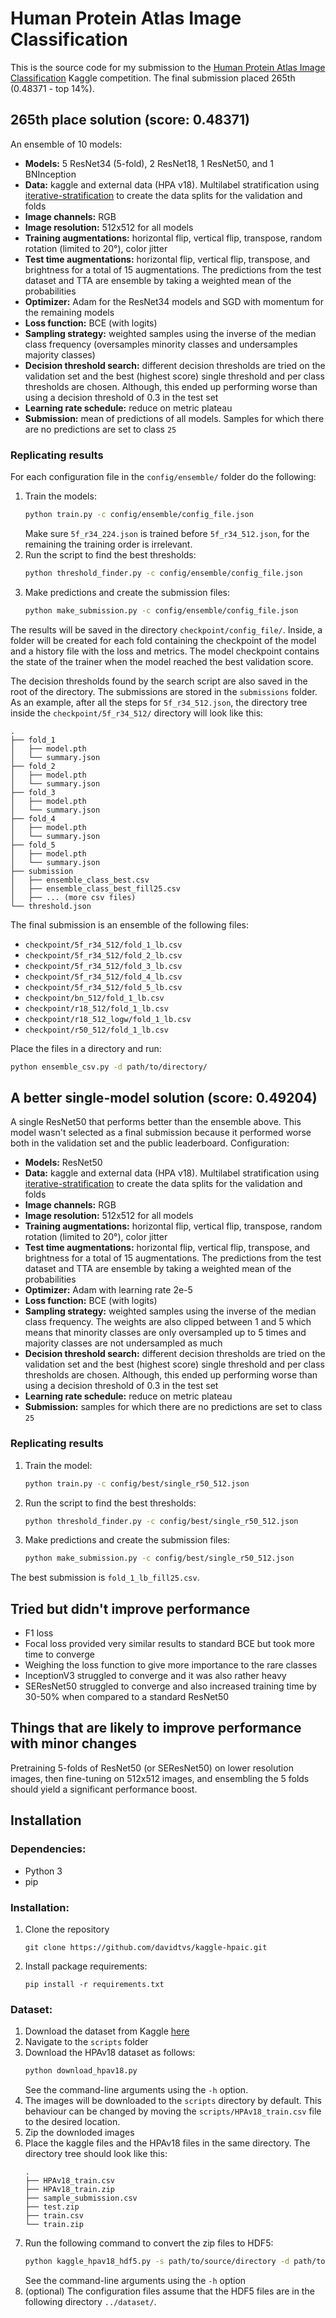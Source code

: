 # Human Protein Atlas Image Classification

This is the source code for my submission to the [Human Protein Atlas Image Classification](https://www.kaggle.com/c/human-protein-atlas-image-classification) Kaggle competition. The final submission placed 265th (0.48371 - top 14%).

## 265th place solution (score: 0.48371)

An ensemble of 10 models:

- **Models:** 5 ResNet34 (5-fold), 2 ResNet18, 1 ResNet50, and 1 BNInception
- **Data:** kaggle and external data (HPA v18). Multilabel stratification using [iterative-stratification](https://github.com/trent-b/iterative-stratification) to create the data splits for the validation and folds
- **Image channels:** RGB
- **Image resolution:** 512x512 for all models
- **Training augmentations:** horizontal flip, vertical flip, transpose, random rotation (limited to 20°), color jitter
- **Test time augmentations:** horizontal flip, vertical flip, transpose, and brightness for a total of 15 augmentations. The predictions from the test dataset and TTA are ensemble by taking a weighted mean of the probabilities 
- **Optimizer:** Adam for the ResNet34 models and SGD with momentum for the remaining models
- **Loss function:** BCE (with logits)
- **Sampling strategy:** weighted samples using the inverse of the median class frequency (oversamples minority classes and undersamples majority classes)
- **Decision threshold search:** different decision thresholds are tried on the validation set and the best (highest score) single threshold and per class thresholds are chosen. Although, this ended up performing worse than using a decision threshold of 0.3 in the test set
- **Learning rate schedule:** reduce on metric plateau
- **Submission:** mean of predictions of all models. Samples for which there are no predictions are set to class `25`

### Replicating results

For each configuration file in the `config/ensemble/` folder do the following:
1. Train the models:
   ```sh
   python train.py -c config/ensemble/config_file.json
   ```
   Make sure `5f_r34_224.json` is trained before `5f_r34_512.json`, for the remaining the training order is irrelevant.
2. Run the script to find the best thresholds:
   ```sh
   python threshold_finder.py -c config/ensemble/config_file.json
   ```
3. Make predictions and create the submission files:
   ```sh
   python make_submission.py -c config/ensemble/config_file.json
   ```

The results will be saved in the directory `checkpoint/config_file/`. Inside, a folder will be created for each fold containing the checkpoint of the model and a history file with the loss and metrics. The model checkpoint contains the state of the trainer when the model reached the best validation score.

The decision thresholds found by the search script are also saved in the root of the directory. The submissions are stored in the `submissions` folder. As an example, after all the steps for `5f_r34_512.json`, the directory tree inside the `checkpoint/5f_r34_512/` directory will look like this:

```
.
├── fold_1
│   ├── model.pth
│   └── summary.json
├── fold_2
│   ├── model.pth
│   └── summary.json
├── fold_3
│   ├── model.pth
│   └── summary.json
├── fold_4
│   ├── model.pth
│   └── summary.json
├── fold_5
│   ├── model.pth
│   └── summary.json
├── submission
│   ├── ensemble_class_best.csv
│   ├── ensemble_class_best_fill25.csv
│   ├── ... (more csv files)
└── threshold.json
```

The final submission is an ensemble of the following files:
- `checkpoint/5f_r34_512/fold_1_lb.csv`
- `checkpoint/5f_r34_512/fold_2_lb.csv`
- `checkpoint/5f_r34_512/fold_3_lb.csv`
- `checkpoint/5f_r34_512/fold_4_lb.csv`
- `checkpoint/5f_r34_512/fold_5_lb.csv`
- `checkpoint/bn_512/fold_1_lb.csv`
- `checkpoint/r18_512/fold_1_lb.csv`
- `checkpoint/r18_512_logw/fold_1_lb.csv`
- `checkpoint/r50_512/fold_1_lb.csv`

Place the files in a directory and run:
```sh
python ensemble_csv.py -d path/to/directory/
```

## A better single-model solution (score: 0.49204)

A single ResNet50 that performs better than the ensemble above. This model wasn't selected as a final submission because it performed worse both in the validation set and the public leaderboard. Configuration:

- **Models:** ResNet50
- **Data:** kaggle and external data (HPA v18). Multilabel stratification using [iterative-stratification](https://github.com/trent-b/iterative-stratification) to create the data splits for the validation and folds
- **Image channels:** RGB
- **Image resolution:** 512x512 for all models
- **Training augmentations:** horizontal flip, vertical flip, transpose, random rotation (limited to 20°), color jitter
- **Test time augmentations:** horizontal flip, vertical flip, transpose, and brightness for a total of 15 augmentations. The predictions from the test dataset and TTA are ensemble by taking a weighted mean of the probabilities 
- **Optimizer:** Adam with learning rate 2e-5
- **Loss function:** BCE (with logits)
- **Sampling strategy:** weighted samples using the inverse of the median class frequency. The weights are also clipped between 1 and 5 which means that minority classes are only oversampled up to 5 times and majority classes are not undersampled as much
- **Decision threshold search:** different decision thresholds are tried on the validation set and the best (highest score) single threshold and per class thresholds are chosen. Although, this ended up performing worse than using a decision threshold of 0.3 in the test set
- **Learning rate schedule:** reduce on metric plateau
- **Submission:** samples for which there are no predictions are set to class `25`

### Replicating results

1. Train the model:
   ```sh
   python train.py -c config/best/single_r50_512.json
   ```
2. Run the script to find the best thresholds:
   ```sh
   python threshold_finder.py -c config/best/single_r50_512.json
   ```
3. Make predictions and create the submission files:
   ```sh
   python make_submission.py -c config/best/single_r50_512.json
   ```

The best submission is `fold_1_lb_fill25.csv`.

## Tried but didn't improve performance

- F1 loss
- Focal loss provided very similar results to standard BCE but took more time to converge
- Weighing the loss function to give more importance to the rare classes
- InceptionV3 struggled to converge and it was also rather heavy
- SEResNet50 struggled to converge and also increased training time by 30-50% when compared to a standard ResNet50

## Things that are likely to improve performance with minor changes

Pretraining 5-folds of ResNet50 (or SEResNet50) on lower resolution images, then fine-tuning on 512x512 images, and ensembling the 5 folds should yield a significant performance boost.

## Installation

### Dependencies:
- Python 3
- pip

### Installation:
1. Clone the repository
   ```
   git clone https://github.com/davidtvs/kaggle-hpaic.git
   ```
2. Install package requirements:
   ```
   pip install -r requirements.txt
   ```

### Dataset:
1. Download the dataset from Kaggle [here](https://www.kaggle.com/c/human-protein-atlas-image-classification/data)
2. Navigate to the `scripts` folder
3. Download the HPAv18 dataset as follows:
    ```sh
    python download_hpav18.py
    ```
    See the command-line arguments using the `-h` option.
4. The images will be downloaded to the `scripts` directory by default. This behaviour can be changed by moving the `scripts/HPAv18_train.csv` file to the desired location.
5. Zip the downloded images
6. Place the kaggle files and the HPAv18 files in the same directory. The directory tree should look like this:
    ```
    .
    ├── HPAv18_train.csv
    ├── HPAv18_train.zip
    ├── sample_submission.csv
    ├── test.zip
    ├── train.csv
    └── train.zip
    ```
7. Run the following command to convert the zip files to HDF5:
    ```sh
    python kaggle_hpav18_hdf5.py -s path/to/source/directory -d path/to/destination/directory
    ```
    See the command-line arguments using the `-h` option
8. (optional) The configuration files assume that the HDF5 files are in the following directory `../dataset/`.
